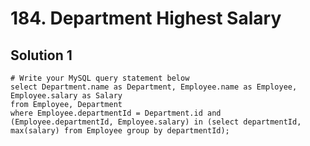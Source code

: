 # 184. Department Highest Salary

## Solution 1

```
# Write your MySQL query statement below
select Department.name as Department, Employee.name as Employee, Employee.salary as Salary
from Employee, Department
where Employee.departmentId = Department.id and 
(Employee.departmentId, Employee.salary) in (select departmentId, max(salary) from Employee group by departmentId);
```
